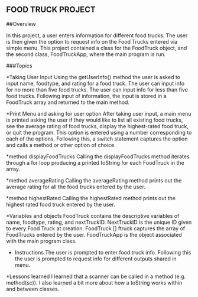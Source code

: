 ## FOOD TRUCK PROJECT

##Overview

In this project, a user enters information for different food trucks. The user is then given the option to request info on the Food Trucks entered via simple menu. This project contained a class for the FoodTruck object, and the second class, FoodTruckApp, where the main program is run.

###Topics

*Taking User Input
Using the getUserInfo() method the user is asked to input name, foodtype, and rating for a food truck. The user can input info for no more than five food trucks. The user can input info for less than five food trucks. Following input of information, the input is stored in a FoodTruck array and returned to the main method.

*Print Menu and asking for user option
After taking user input, a main menu is printed asking the user if they would like to list all existing food trucks, see the average rating of food trucks, display the highest-rated food truck, or quit the program. This option is entered using a number corresponding to each of the options. Following this, a switch statement captures the option and calls a method or other option of choice.

*method displayFoodTrucks
Calling the displayFoodTrucks method iterates through a for loop producing a printed toString for each FoodTruck in the array.

*method averageRating
Calling the averageRating method prints out the average rating for all the  food trucks entered by the user.

*method highestRated
Calling the highestRated method prints out the highest rated food truck entered by the user.

*Variables and objects
FoodTruck contains the descriptive variables of name, foodtype, rating, and nextTruckID. NextTruckID is the unique ID given to every Food Truck at creation. FoodTruck [] ftruck captures the array of FoodTrucks entered by the user. FoodTruckApp is the object associated with the main program class.

* Instructions
The user is prompted to enter food truck info. Following this the user is prompted to request info for different outputs shared in menu.

*Lessons learned
I learned that a scanner can be called in a method (e.g. method(sc)). I also learned a bit more about how a toString works within and between classes.
